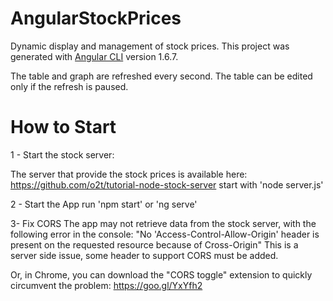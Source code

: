 # AngularStockPrices

Dynamic display and management of stock prices.
This project was generated with [Angular CLI](https://github.com/angular/angular-cli) version 1.6.7.

The table and graph are refreshed every second.
The table can be edited only if the refresh is paused.

# How to Start

1 - Start the stock server:

The server that provide the stock prices is available here:
https://github.com/o2t/tutorial-node-stock-server
start with 'node server.js'

2 - Start the App
run 'npm start' or 'ng serve'

3- Fix CORS
The app may not retrieve data from the stock server, with the following error in the console:
"No 'Access-Control-Allow-Origin' header is present on the requested resource because of Cross-Origin"
This is a server side issue, some header to support CORS must be added.

Or, in Chrome, you can download the "CORS toggle" extension to quickly circumvent the problem:
https://goo.gl/YxYfh2
